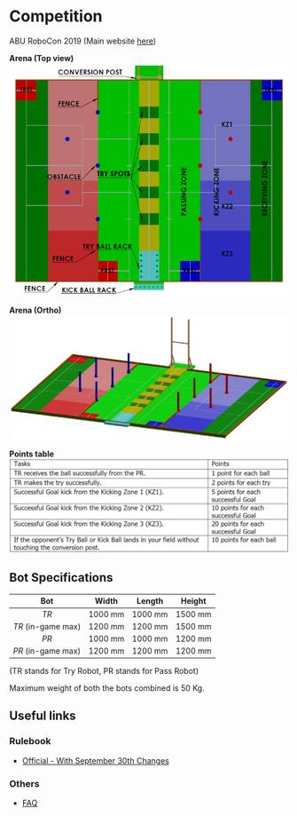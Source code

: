# Competition
ABU RoboCon 2019 (Main website [here](https://www.aburobocon2020.com.fj/))

**Arena (Top view)**<br>
![Arena](./DATA/RoboCon2020_Arena.png)

**Arena (Ortho)**<br>
![Arena-Ortho](./DATA/RoboCon2020_ArenaOrtho.png)

**Points table**<br>
![Task-Points](./DATA/RoboCon2020_TaskPoints.png)

## Bot Specifications

| Bot | Width | Length | Height |
| :---: | :---: | :---: | :---: |
| _TR_ |  1000 mm  | 1000 mm  | 1500 mm  |
| _TR_ (in-game max) |  1200 mm  | 1200 mm  | 1500 mm  |
| _PR_ | 1000 mm  | 1000 mm  | 1200 mm |
| _PR_ (in-game max) | 1200 mm  | 1200 mm  | 1200 mm |
(TR stands for Try Robot, PR stands for Pass Robot)

Maximum weight of both the bots combined is 50 Kg.

## Useful links
### Rulebook
- [Official - With September 30th Changes](https://www.aburobocon2020.com.fj/wp-content/uploads/2019/10/ABU_Robocon_2020_Rulebook_Sep_30.pdf)

### Others
- [FAQ](https://www.aburobocon2020.com.fj/faq)

